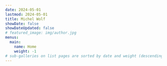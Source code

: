 ```yaml
---
date: 2024-05-01
lastmod: 2024-05-01
title: Michel Wolf
showDate: false
showDateUpdated: false
# featured_image: img/author.jpg
menus:
  main:
    name: Home
    weight: -1
# sub-galleries on list pages are sorted by date and weight (descending)
---
```


